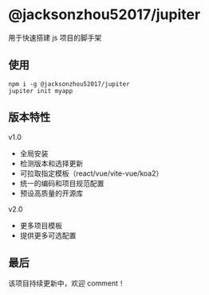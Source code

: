 # @jacksonzhou52017/jupiter

用于快速搭建 js 项目的脚手架

## 使用

```
npm i -g @jacksonzhou52017/jupiter
jupiter init myapp
```

## 版本特性

v1.0

- 全局安装
- 检测版本和选择更新
- 可拉取指定模板（react/vue/vite-vue/koa2）
- 统一的编码和项目规范配置
- 预设高质量的开源库

v2.0

- 更多项目模板
- 提供更多可选配置

## 最后

该项目持续更新中，欢迎 comment！
